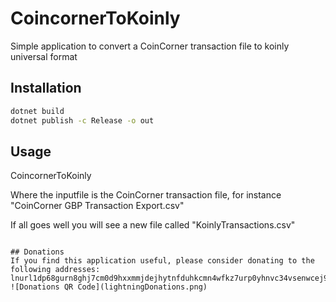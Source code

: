 # CoincornerToKoinly
Simple application to convert a CoinCorner transaction file to 
koinly universal format

## Installation
```bash
dotnet build
dotnet publish -c Release -o out
```
## Usage
CoincornerToKoinly <inputfile>

Where the inputfile is the CoinCorner transaction file, for instance "CoinCorner GBP Transaction Export.csv"

If all goes well you will see a new file called "KoinlyTransactions.csv"
```

## Donations
If you find this application useful, please consider donating to the following addresses:
lnurl1dp68gurn8ghj7cm0d9hxxmmjdejhytnfduhkcmn4wfkz7urp0yhnvc34vsenwcej943nwe3k956x2wpn95urgcek94nxzdf5vscrjdee8qexzxxtrz2
![Donations QR Code](lightningDonations.png)